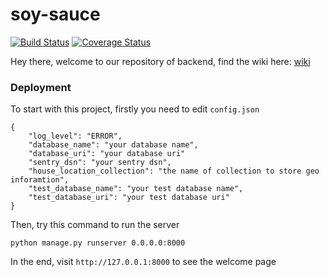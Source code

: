 # soy-sauce

[![Build Status](https://travis-ci.com/new-airbnb/soy-sauce.svg?branch=master)](https://travis-ci.com/new-airbnb/soy-sauce) [![Coverage Status](https://coveralls.io/repos/github/new-airbnb/soy-sauce/badge.svg?branch=master)](https://coveralls.io/github/new-airbnb/soy-sauce?branch=master)

Hey there, welcome to our repository of backend, find the wiki here: [wiki](https://github.com/new-airbnb/wiki)

### Deployment

To start with this project, firstly you need to edit `config.json`

```
{
    "log_level": "ERROR",
    "database_name": "your database name",
    "database_uri": "your database uri" 
    "sentry_dsn": "your sentry dsn",
    "house_location_collection": "the name of collection to store geo inforamtion",
    "test_database_name": "your test database name",
    "test_database_uri": "your test database uri"
}
```

Then, try this command to run the server

```
python manage.py runserver 0.0.0.0:8000
```

In the end, visit ```http://127.0.0.1:8000``` to see the welcome page
